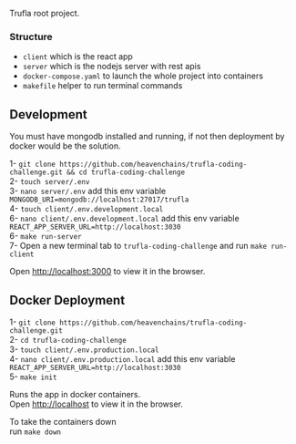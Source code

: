 Trufla root project.

### Structure

- `client` which is the react app
- `server` which is the nodejs server with rest apis
- `docker-compose.yaml` to launch the whole project into containers
- `makefile` helper to run terminal commands

## Development

You must have mongodb installed and running, if not then deployment by docker would be the solution.<br />

1- `git clone https://github.com/heavenchains/trufla-coding-challenge.git && cd trufla-coding-challenge` <br />
2- `touch server/.env` <br />
3- `nano server/.env` add this env variable `MONGODB_URI=mongodb://localhost:27017/trufla` <br />
4- `touch client/.env.development.local` <br />
6- `nano client/.env.development.local` add this env variable `REACT_APP_SERVER_URL=http://localhost:3030` <br />
6- `make run-server`<br />
7- Open a new terminal tab to `trufla-coding-challenge` and run `make run-client`

Open [http://localhost:3000](http://localhost:3000) to view it in the browser.

## Docker Deployment

1- `git clone https://github.com/heavenchains/trufla-coding-challenge.git` <br />
2- `cd trufla-coding-challenge` <br />
3- `touch client/.env.production.local` <br />
4- `nano client/.env.production.local` add this env variable `REACT_APP_SERVER_URL=http://localhost:3030` <br />
5- `make init`<br />

Runs the app in docker containers.<br />
Open [http://localhost](http://localhost) to view it in the browser.

To take the containers down <br />
run `make down`
